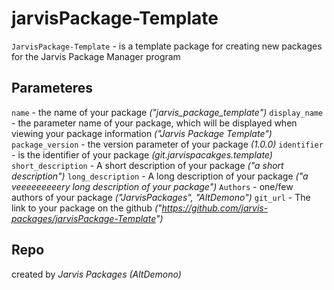 # jarvisPackage-Template
`JarvisPackage-Template` - is a template package for creating new packages for the Jarvis Package Manager program
## Parameteres
`name` - the name of your package *("jarvis_package_template")*
`display_name` - the parameter name of your package, which will be displayed when viewing your package information *("Jarvis Package Template")*
`package_version` - the version parameter of your package *(1.0.0)*
`identifier` - is the identifier of your package *(git.jarvispacakges.template)*
`short_description` - A short description of your package *("a short description")*
`long_description` - A long description of your package *("a veeeeeeeeery long description of your package")*
`Authors` - one/few authors of your package *("JarvisPackages", "AltDemono")*
`git_url` - The link to your package on the github *("https://github.com/jarvis-packages/jarvisPackage-Template")*
## Repo
created by *Jarvis Packages (AltDemono)* 

